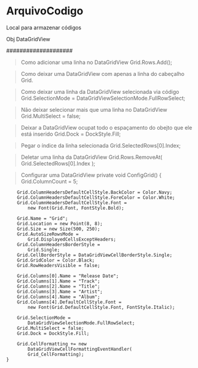 # ArquivoCodigo
Local para armazenar códigos

Obj DataGridView

####################
> Como adicionar uma linha no DataGridView
Grid.Rows.Add();

> Como deixar uma DataGridView com apenas a linha do cabeçalho
Grid.

> Como deixar uma linha da DataGridView selecionada via código
Grid.SelectionMode = DataGridViewSelectionMode.FullRowSelect;

> Não deixar selecionar mais que uma linha no DataGridView
Grid.MultiSelect = false;

> Deixar a DataGridView ocupat todo o espaçamento do obejto que ele está inserido
Grid.Dock = DockStyle.Fill;

> Pegar o índice da linha selecionada
Grid.SelectedRows[0].Index;

> Deletar uma linha da DataGridView
Grid.Rows.RemoveAt(
                Grid.SelectedRows[0].Index
);

> Configurar uma DataGridView
private void ConfigGrid()
    {
        Grid.ColumnCount = 5;

        Grid.ColumnHeadersDefaultCellStyle.BackColor = Color.Navy;
        Grid.ColumnHeadersDefaultCellStyle.ForeColor = Color.White;
        Grid.ColumnHeadersDefaultCellStyle.Font =
            new Font(Grid.Font, FontStyle.Bold);

        Grid.Name = "Grid";
        Grid.Location = new Point(8, 8);
        Grid.Size = new Size(500, 250);
        Grid.AutoSizeRowsMode =
            Grid.DisplayedCellsExceptHeaders;
        Grid.ColumnHeadersBorderStyle =
            Grid.Single;
        Grid.CellBorderStyle = DataGridViewCellBorderStyle.Single;
        Grid.GridColor = Color.Black;
        Grid.RowHeadersVisible = false;

        Grid.Columns[0].Name = "Release Date";
        Grid.Columns[1].Name = "Track";
        Grid.Columns[2].Name = "Title";
        Grid.Columns[3].Name = "Artist";
        Grid.Columns[4].Name = "Album";
        Grid.Columns[4].DefaultCellStyle.Font =
            new Font(Grid.DefaultCellStyle.Font, FontStyle.Italic);

        Grid.SelectionMode =
            DataGridViewSelectionMode.FullRowSelect;
        Grid.MultiSelect = false;
        Grid.Dock = DockStyle.Fill;

        Grid.CellFormatting += new
            DataGridViewCellFormattingEventHandler(
            Grid_CellFormatting);
    }
